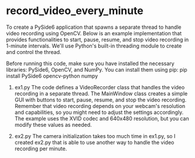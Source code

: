 # record_video_every_minute
To create a PySide6 application that spawns a separate thread to handle video recording using OpenCV. 
Below is an example implementation that provides functionalities to start, pause, resume, and stop video recording in 1-minute intervals. 
We'll use Python's built-in threading module to create and control the thread.

Before running this code, make sure you have installed the necessary libraries: PySide6, OpenCV, and NumPy. 
You can install them using pip:
pip install PySide6 opencv-python numpy

1. ex1.py
The code defines a VideoRecorder class that handles the video recording in a separate thread. The MainWindow class creates a simple GUI with buttons to start, pause, resume, and stop the video recording.
Remember that video recording depends on your webcam's resolution and capabilities, so you might need to adjust the settings accordingly. 
The example uses the XVID codec and 640x480 resolution, but you can modify these values as needed.

2. ex2.py
The camera initialization takes too much time in ex1.py, so I created ex2.py that is able to use another way to handle the video recording per minute.